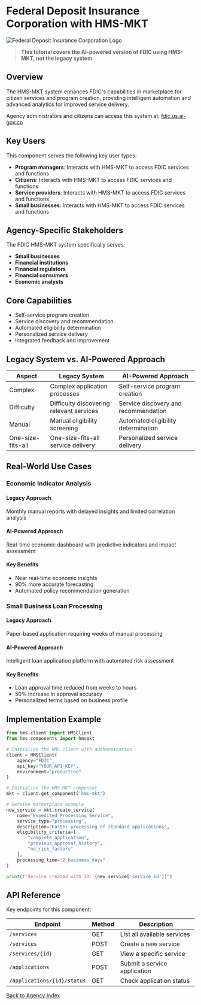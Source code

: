 # Federal Deposit Insurance Corporation with HMS-MKT

![Federal Deposit Insurance Corporation Logo](/images/gov/fdic.svg)

> **This tutorial covers the AI-powered version of FDIC using HMS-MKT, not the legacy system.**

## Overview

The HMS-MKT system enhances FDIC's capabilities in marketplace for citizen services and program creation, providing intelligent automation and advanced analytics for improved service delivery.

Agency administrators and citizens can access this system at: [fdic.us.ai-gov.co](https://fdic.us.ai-gov.co)

## Key Users

This component serves the following key user types:

- **Program managers**: Interacts with HMS-MKT to access FDIC services and functions
- **Citizens**: Interacts with HMS-MKT to access FDIC services and functions
- **Service providers**: Interacts with HMS-MKT to access FDIC services and functions
- **Small businesses**: Interacts with HMS-MKT to access FDIC services and functions

## Agency-Specific Stakeholders

The FDIC HMS-MKT system specifically serves:

- **Small businesses**
- **Financial institutions**
- **Financial regulators**
- **Financial consumers**
- **Economic analysts**

## Core Capabilities

- Self-service program creation
- Service discovery and recommendation
- Automated eligibility determination
- Personalized service delivery
- Integrated feedback and improvement

## Legacy System vs. AI-Powered Approach

| Aspect | Legacy System | AI-Powered Approach |
|--------|--------------|----------------------|
| Complex | Complex application processes | Self-service program creation |
| Difficulty | Difficulty discovering relevant services | Service discovery and recommendation |
| Manual | Manual eligibility screening | Automated eligibility determination |
| One-size-fits-all | One-size-fits-all service delivery | Personalized service delivery |

## Real-World Use Cases

### Economic Indicator Analysis

#### Legacy Approach

Monthly manual reports with delayed insights and limited correlation analysis

#### AI-Powered Approach

Real-time economic dashboard with predictive indicators and impact assessment

#### Key Benefits

- Near real-time economic insights
- 90% more accurate forecasting
- Automated policy recommendation generation

### Small Business Loan Processing

#### Legacy Approach

Paper-based application requiring weeks of manual processing

#### AI-Powered Approach

Intelligent loan application platform with automated risk assessment

#### Key Benefits

- Loan approval time reduced from weeks to hours
- 50% increase in approval accuracy
- Personalized terms based on business profile

## Implementation Example

```python
from hms.client import HMSClient
from hms.components import hmsmkt

# Initialize the HMS client with authentication
client = HMSClient(
    agency="FDIC",
    api_key="YOUR_API_KEY",
    environment="production"
)

# Initialize the HMS-MKT component
mkt = client.get_component('hms-mkt')

# Service marketplace example
new_service = mkt.create_service(
    name="Expedited Processing Service",
    service_type="processing",
    description="Faster processing of standard applications",
    eligibility_criteria=[
        "complete_application",
        "previous_approval_history",
        "no_risk_factors"
    ],
    processing_time="2_business_days"
)

print(f"Service created with ID: {new_service['service_id']}")
```

## API Reference

Key endpoints for this component:

| Endpoint | Method | Description |
|----------|--------|-------------|
| `/services` | GET | List all available services |
| `/services` | POST | Create a new service |
| `/services/{id}` | GET | View a specific service |
| `/applications` | POST | Submit a service application |
| `/applications/{id}/status` | GET | Check application status |

[Back to Agency Index](index.md)
